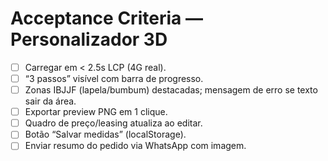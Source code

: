# Acceptance Criteria — Personalizador 3D

- [ ] Carregar em < 2.5s LCP (4G real).
- [ ] “3 passos” visível com barra de progresso.
- [ ] Zonas IBJJF (lapela/bumbum) destacadas; mensagem de erro se texto sair da área.
- [ ] Exportar preview PNG em 1 clique.
- [ ] Quadro de preço/leasing atualiza ao editar.
- [ ] Botão “Salvar medidas” (localStorage).
- [ ] Enviar resumo do pedido via WhatsApp com imagem.